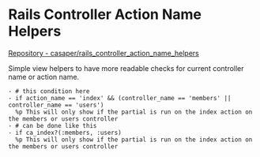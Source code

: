 # Rails Controller Action Name Helpers

[Repository - casaper/rails_controller_action_name_helpers](https://github.com/casaper/rails_controller_action_name_helpers)  

Simple view helpers to have more readable checks for current controller name or action name.

```haml
- # this condition here
- if action_name == 'index' && (controller_name == 'members' || controller_name == 'users')
  %p This will only show if the partial is run on the index action on the members or users controller
- # can be done like this
- if ca_index?(:members, :users)
  %p This will only show if the partial is run on the index action on the members or users controller
```

